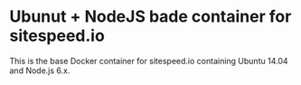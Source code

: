 # Ubunut + NodeJS bade container for sitespeed.io

This is the base Docker container for sitespeed.io containing Ubuntu 14.04 and Node.js 6.x.
